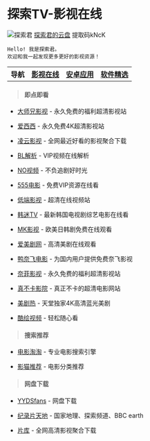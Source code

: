 # 探索TV-影视在线

![探索君](https://z3.ax1x.com/2021/12/03/oaiJXj.png) [探索君的云盘](https://caiyun.139.com/m/i?105Cq61IGQYVX) 提取码kNcK

    Hello! 我是探索君。
    欢迎和我一起发现更多更好的影视资源！

<table>
<tr>
<th>导航</th>
<th><a href="index.html">影视在线</a></th>
<th><a href="app.html">安卓应用</a></th>
<th><a href="pcsoft.html">软件精选</a></th>
</tr>
</table>


> #### 即点即看

* [大师兄影视](https://tv.ci) - 永久免费的福利超清影视站

* [爱西西](https://aixixi.vip) - 永久免费4K超清影视站

* [凌云影视](https://www.lingyun.tv) - 全网最近好看的影视聚合下载

* [BL解析](https://vip.bljiex.cc) - VIP视频在线解析

* [NO视频](https://www.novipnoad.com) - 不负追剧好时光

* [555电影](https://www.o8tv.com) - 免费VIP资源在线看

* [低端影视](https://ddys.tv) - 超清在线视频站

* [韩迷TV](https://www.hmtv.me) - 最新韩国电视剧综艺电影在线看

* [MK影视](https://www.mkvdo.com) - 欧美日韩剧免费在线观看

* [爱美剧网](https://www.mjw2020.com) - 高清美剧在线观看

* [鸭奈飞电影](https://yanetflix.com) - 为国内用户提供免费奈飞影视

* [奈菲影视](https://www.nfmovies.com) - 永久免费的福利超清影视站

* [真不卡影院](http://www.zhenbuka.fun) - 真正不卡的超清电影网站

* [美剧热](https://meijure.com) - 天堂独家4K高清蓝光美剧

* [酷绘视频](http://www.kuhuiv.com) - 轻松随心看<br>

> #### 搜索推荐

* [电影淘淘](https://www.dianyingtaotao.com) - 专业电影搜索引擎

* [影猫推荐](https://www.mvcat.com) - 电影分类推荐<br>

> #### 网盘下载

* [YYDSfans](https://yyds.fans) - 网盘下载

* [纪录片天地](http://www.jlpcn.net/) - 国家地理、探索频道、BBC earth

* [片库](https://www.pianku.li) - 全网高清影视聚合下载
